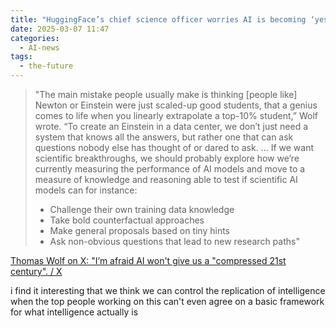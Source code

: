 ```yaml
---
title: "HuggingFace’s chief science officer worries AI is becoming ‘yes-men on servers’"
date: 2025-03-07 11:47
categories:
  - AI-news
tags:
  - the-future
---
```

> "The main mistake people usually make is thinking [people like] Newton or Einstein were just scaled-up good students, that a genius comes to life when you linearly extrapolate a top-10% student,” Wolf wrote. “To create an Einstein in a data center, we don’t just need a system that knows all the answers, but rather one that can ask questions nobody else has thought of or dared to ask.
> ...
> If we want scientific breakthroughs, we should probably explore how we’re currently measuring the performance of AI models and move to a measure of knowledge and reasoning able to test if scientific AI models can for instance:
> - Challenge their own training data knowledge
> - Take bold counterfactual approaches
> - Make general proposals based on tiny hints
> - Ask non-obvious questions that lead to new research paths"

[Thomas Wolf on X: "I’m afraid AI won't give us a "compressed 21st century". / X](https://x.com/Thom_Wolf/status/1897630495527104932)

i find it interesting that we think we can control the replication of intelligence when the top people working on this can't even agree on a basic framework for what intelligence actually is